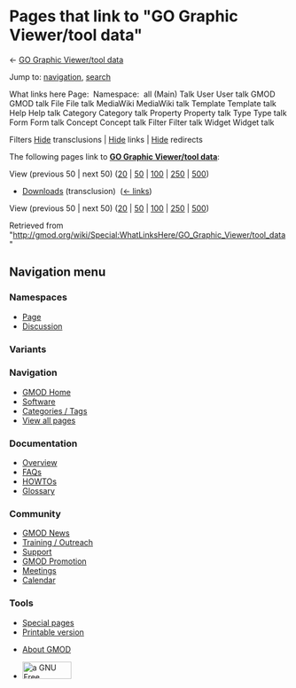 <div id="mw-page-base" class="noprint">

</div>

<div id="mw-head-base" class="noprint">

</div>

<div id="content" class="mw-body" role="main">

<span id="top"></span>

<div id="mw-js-message" style="display:none;">

</div>



# <span dir="auto">Pages that link to "GO Graphic Viewer/tool data"</span>

<div id="bodyContent">

<div id="contentSub">

← [GO Graphic Viewer/tool
data](/wiki/GO_Graphic_Viewer/tool_data "GO Graphic Viewer/tool data")

</div>

<div id="jump-to-nav" class="mw-jump">

Jump to: [navigation](#mw-navigation), [search](#p-search)

</div>

<div id="mw-content-text">

What links here Page:  Namespace:  all (Main) Talk User User talk GMOD
GMOD talk File File talk MediaWiki MediaWiki talk Template Template talk
Help Help talk Category Category talk Property Property talk Type Type
talk Form Form talk Concept Concept talk Filter Filter talk Widget
Widget talk

Filters
[Hide](/mediawiki/index.php?title=Special:WhatLinksHere/GO_Graphic_Viewer/tool_data&hidetrans=1 "Special:WhatLinksHere/GO Graphic Viewer/tool data")
transclusions \|
[Hide](/mediawiki/index.php?title=Special:WhatLinksHere/GO_Graphic_Viewer/tool_data&hidelinks=1 "Special:WhatLinksHere/GO Graphic Viewer/tool data")
links \|
[Hide](/mediawiki/index.php?title=Special:WhatLinksHere/GO_Graphic_Viewer/tool_data&hideredirs=1 "Special:WhatLinksHere/GO Graphic Viewer/tool data")
redirects

The following pages link to **[GO Graphic Viewer/tool
data](/wiki/GO_Graphic_Viewer/tool_data "GO Graphic Viewer/tool data")**:

View (previous 50 \| next 50)
([20](/mediawiki/index.php?title=Special:WhatLinksHere/GO_Graphic_Viewer/tool_data&limit=20 "Special:WhatLinksHere/GO Graphic Viewer/tool data")
\|
[50](/mediawiki/index.php?title=Special:WhatLinksHere/GO_Graphic_Viewer/tool_data&limit=50 "Special:WhatLinksHere/GO Graphic Viewer/tool data")
\|
[100](/mediawiki/index.php?title=Special:WhatLinksHere/GO_Graphic_Viewer/tool_data&limit=100 "Special:WhatLinksHere/GO Graphic Viewer/tool data")
\|
[250](/mediawiki/index.php?title=Special:WhatLinksHere/GO_Graphic_Viewer/tool_data&limit=250 "Special:WhatLinksHere/GO Graphic Viewer/tool data")
\|
[500](/mediawiki/index.php?title=Special:WhatLinksHere/GO_Graphic_Viewer/tool_data&limit=500 "Special:WhatLinksHere/GO Graphic Viewer/tool data"))

- [Downloads](/wiki/Downloads "Downloads") (transclusion) ‎
  <span class="mw-whatlinkshere-tools">([←
  links](/mediawiki/index.php?title=Special:WhatLinksHere&target=Downloads "Special:WhatLinksHere"))</span>

View (previous 50 \| next 50)
([20](/mediawiki/index.php?title=Special:WhatLinksHere/GO_Graphic_Viewer/tool_data&limit=20 "Special:WhatLinksHere/GO Graphic Viewer/tool data")
\|
[50](/mediawiki/index.php?title=Special:WhatLinksHere/GO_Graphic_Viewer/tool_data&limit=50 "Special:WhatLinksHere/GO Graphic Viewer/tool data")
\|
[100](/mediawiki/index.php?title=Special:WhatLinksHere/GO_Graphic_Viewer/tool_data&limit=100 "Special:WhatLinksHere/GO Graphic Viewer/tool data")
\|
[250](/mediawiki/index.php?title=Special:WhatLinksHere/GO_Graphic_Viewer/tool_data&limit=250 "Special:WhatLinksHere/GO Graphic Viewer/tool data")
\|
[500](/mediawiki/index.php?title=Special:WhatLinksHere/GO_Graphic_Viewer/tool_data&limit=500 "Special:WhatLinksHere/GO Graphic Viewer/tool data"))

</div>

<div class="printfooter">

Retrieved from
"<http://gmod.org/wiki/Special:WhatLinksHere/GO_Graphic_Viewer/tool_data>"

</div>

<div id="catlinks" class="catlinks catlinks-allhidden">

</div>

<div class="visualClear">

</div>

</div>

</div>

<div id="mw-navigation">

## Navigation menu

<div id="mw-head">



<div id="left-navigation">

<div id="p-namespaces" class="vectorTabs" role="navigation"
aria-labelledby="p-namespaces-label">

### Namespaces

- <span id="ca-nstab-main"><a href="/wiki/GO_Graphic_Viewer/tool_data" accesskey="c"
  title="View the content page [c]">Page</a></span>
- <span id="ca-talk"><a
  href="/mediawiki/index.php?title=Talk:GO_Graphic_Viewer/tool_data&amp;action=edit&amp;redlink=1"
  accesskey="t"
  title="Discussion about the content page [t]">Discussion</a></span>

</div>

<div id="p-variants" class="vectorMenu emptyPortlet" role="navigation"
aria-labelledby="p-variants-label">

### 

### Variants[](#)

<div class="menu">

</div>

</div>

</div>

<div id="right-navigation">





</div>



</div>

</div>

</div>

<div id="mw-panel">

<div id="p-logo" role="banner">

<a href="/wiki/Main_Page"
style="background-image: url(http://gmod.org/images/GMOD-cogs.png);"
title="Visit the main page"></a>

</div>

<div id="p-Navigation" class="portal" role="navigation"
aria-labelledby="p-Navigation-label">

### Navigation

<div class="body">

- <span id="n-GMOD-Home">[GMOD Home](/wiki/Main_Page)</span>
- <span id="n-Software">[Software](/wiki/GMOD_Components)</span>
- <span id="n-Categories-.2F-Tags">[Categories /
  Tags](/wiki/Categories)</span>
- <span id="n-View-all-pages">[View all
  pages](/wiki/Special:AllPages)</span>

</div>

</div>

<div id="p-Documentation" class="portal" role="navigation"
aria-labelledby="p-Documentation-label">

### Documentation

<div class="body">

- <span id="n-Overview">[Overview](/wiki/Overview)</span>
- <span id="n-FAQs">[FAQs](/wiki/Category:FAQ)</span>
- <span id="n-HOWTOs">[HOWTOs](/wiki/Category:HOWTO)</span>
- <span id="n-Glossary">[Glossary](/wiki/Glossary)</span>

</div>

</div>

<div id="p-Community" class="portal" role="navigation"
aria-labelledby="p-Community-label">

### Community

<div class="body">

- <span id="n-GMOD-News">[GMOD News](/wiki/GMOD_News)</span>
- <span id="n-Training-.2F-Outreach">[Training /
  Outreach](/wiki/Training_and_Outreach)</span>
- <span id="n-Support">[Support](/wiki/Support)</span>
- <span id="n-GMOD-Promotion">[GMOD
  Promotion](/wiki/GMOD_Promotion)</span>
- <span id="n-Meetings">[Meetings](/wiki/Meetings)</span>
- <span id="n-Calendar">[Calendar](/wiki/Calendar)</span>

</div>

</div>

<div id="p-tb" class="portal" role="navigation"
aria-labelledby="p-tb-label">

### Tools

<div class="body">

- <span id="t-specialpages"><a href="/wiki/Special:SpecialPages" accesskey="q"
  title="A list of all special pages [q]">Special pages</a></span>
- <span id="t-print"><a
  href="/mediawiki/index.php?title=Special:WhatLinksHere/GO_Graphic_Viewer/tool_data&amp;printable=yes"
  rel="alternate" accesskey="p"
  title="Printable version of this page [p]">Printable version</a></span>

</div>

</div>

</div>

</div>

<div id="footer" role="contentinfo">

- <span id="footer-places-about">[About
  GMOD](/wiki/GMOD:About "GMOD:About")</span>

<!-- -->

- <span id="footer-copyrightico">[<img src="http://www.gnu.org/graphics/gfdl-logo-small.png" width="88"
  height="31" alt="a GNU Free Documentation License" />](http://www.gnu.org/licenses/fdl-1.3.html)</span>




</div>
